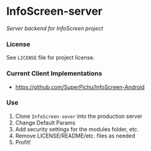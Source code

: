 # InfoScreen-server
*Server backend for InfoScreen project*

### License
See `LICENSE` file for project license.

### Current Client Implementations
* https://github.com/SuperPichu/InfoScreen-Android

### Use
1. Clone `InfoScreen-sever` into the production server
2. Change Default Params
3. Add security settings for the modules folder, etc.
4. Remove LICENSE/README/etc. files as needed
5. Profit!
